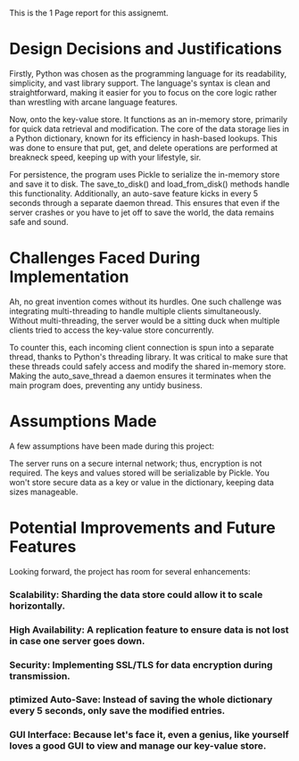 This is the 1 Page report for this assignemt.

# Design Decisions and Justifications
Firstly, Python was chosen as the programming language for its readability, simplicity, and vast library support. The language's syntax is clean and straightforward, making it easier for you to focus on the core logic rather than wrestling with arcane language features.

Now, onto the key-value store. It functions as an in-memory store, primarily for quick data retrieval and modification. The core of the data storage lies in a Python dictionary, known for its efficiency in hash-based lookups. This was done to ensure that put, get, and delete operations are performed at breakneck speed, keeping up with your lifestyle, sir.

For persistence, the program uses Pickle to serialize the in-memory store and save it to disk. The save_to_disk() and load_from_disk() methods handle this functionality. Additionally, an auto-save feature kicks in every 5 seconds through a separate daemon thread. This ensures that even if the server crashes or you have to jet off to save the world, the data remains safe and sound.

# Challenges Faced During Implementation
Ah, no great invention comes without its hurdles. One such challenge was integrating multi-threading to handle multiple clients simultaneously. Without multi-threading, the server would be a sitting duck when multiple clients tried to access the key-value store concurrently.

To counter this, each incoming client connection is spun into a separate thread, thanks to Python's threading library. It was critical to make sure that these threads could safely access and modify the shared in-memory store. Making the auto_save_thread a daemon ensures it terminates when the main program does, preventing any untidy business.

# Assumptions Made
A few assumptions have been made during this project:

The server runs on a secure internal network; thus, encryption is not required.
The keys and values stored will be serializable by Pickle.
You won't store secure data as a key or value in the dictionary, keeping data sizes manageable.

# Potential Improvements and Future Features
Looking forward, the project has room for several enhancements:

### Scalability: Sharding the data store could allow it to scale horizontally.
### High Availability: A replication feature to ensure data is not lost in case one server goes down.
### Security: Implementing SSL/TLS for data encryption during transmission.
### ptimized Auto-Save: Instead of saving the whole dictionary every 5 seconds, only save the modified entries.
### GUI Interface: Because let's face it, even a genius, like yourself loves a good GUI to view and manage our key-value store.